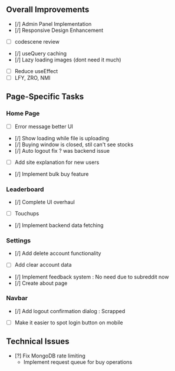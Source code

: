 ## Overall Improvements
- [/] Admin Panel Implementation
- [/] Responsive Design Enhancement
- [ ] codescene review
- [/] useQuery caching
- [/] Lazy loading images (dont need it much)
- [ ] Reduce useEffect 
- [ ] LFY, ZRO, NMI

## Page-Specific Tasks

### Home Page
- [ ] Error message better UI
- [/] Show loading while file is uploading
- [/] Buying window is closed, stil can't see stocks
- [/] Auto logout fix ? was backend issue
- [ ] Add site explanation for new users
- [/] Implement bulk buy feature

### Leaderboard 
- [/] Complete UI overhaul
- [ ] Touchups
- [/] Implement backend data fetching

### Settings
- [/] Add delete account functionality
- [ ] Add clear account data
- [/] Implement feedback system : No need due to subreddit now
- [/] Create about page

### Navbar
- [/] Add logout confirmation dialog : Scrapped
- [ ] Make it easier to spot login button on mobile

## Technical Issues
- [?] Fix MongoDB rate limiting
    - Implement request queue for buy operations

